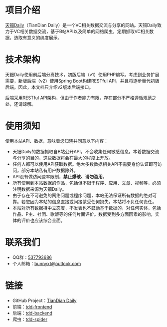 # 项目介绍

[天钿Daily](https://tdd.bunnyxt.com)（TianDian Daily）是一个VC相关数据交流与分享的网站。天钿Daily致力于VC相关数据交流，基于B站API以及简单的网络爬虫，定期抓取VC相关数据，选取有意义的纬度展示。

# 技术架构

天钿Daily使用前后端分离技术，初版后端（v1）使用PHP编写。考虑到业务扩展需要，新版后端（v2）使用Spring Boot构建RESTful API，并且将逐步替代初版后端。因此，本文档只介绍v2版本后端接口。

后端采用RESTful API架构，但由于作者能力有限，存在部分不严格遵循规范之处，还请谅解。

# 使用须知

使用本站API、数据，意味着您知晓并同意以下内容：

- 天钿Daily的数据抓取自B站公开API，不会收集任何敏感信息。本着数据交流与分享的目的，这些数据将会在最大的程度上开放。
- 任何人都可以使用API获取数据。绝大多数数据相关API不需要身份认证即可访问，部分本站私有用户数据除外。
- API没有做访问速率限制，**禁止爆破、请勿滥用**。
- 所有使用到本站数据的作品，包括但不限于程序、应用、文章、视频等，必须注明数据来源为天钿Daily。
- 由于存在不可避免的网络问题或程序问题，本站无法保证所有数据的绝对可靠。若您因为本站的信息直接或间接蒙受任何损失，本站将不负任何责任。
- 本站对所有数据持中立态度，不发表也不鼓励基于数据的，对任何实体，包括作品、P主、社团、歌姬等的任何片面评价。数据受到多方面因素的影响，实体的评价也应该综合全面。

# 联系我们

- QQ群：[537793686](https://jq.qq.com/?_wv=1027&k=588s7nw)
- 个人邮箱：[bunnyxt@outlook.com](bunnyxt@outlook.com)

# 链接

- GitHub Project：[TianDian Daily](https://github.com/users/bunnyxt/projects/1)
- 前端：[tdd-frontend](https://github.com/bunnyxt/tdd-frontend)
- 后端：[tdd-backend](https://github.com/bunnyxt/tdd-backend)
- 爬虫：[tdd-spider](https://github.com/bunnyxt/tdd-spider)
